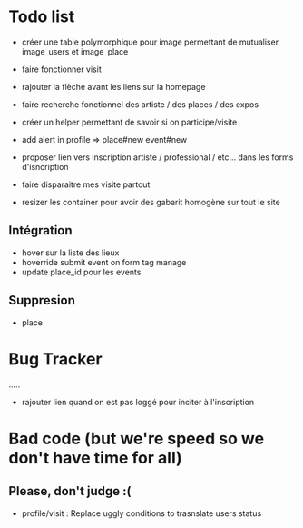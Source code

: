 # Todo list

- créer une table polymorphique pour image permettant de mutualiser image_users et image_place
- faire fonctionner visit
- rajouter la flèche avant les liens sur la homepage
- faire recherche fonctionnel des artiste / des places / des expos
- créer un helper permettant de savoir si on participe/visite


- add alert in profile => place#new event#new
- proposer lien vers inscription artiste / professional / etc... dans les forms d'isncription
- faire disparaitre mes visite partout
- resizer les container pour avoir des gabarit homogène sur tout le site

## Intégration
- hover sur la liste des lieux
- hoverride submit event on form tag manage
- update place_id pour les events

## Suppresion
- place

# Bug Tracker
.....
- rajouter lien quand on est pas loggé pour inciter à l'inscription


# Bad code (but we're speed so we don't have time for all)
## Please, don't judge :(

- profile/visit : Replace uggly conditions to trasnslate users status
